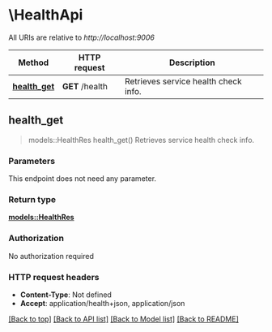 # \HealthApi

All URIs are relative to *http://localhost:9006*

Method | HTTP request | Description
------------- | ------------- | -------------
[**health_get**](HealthApi.md#health_get) | **GET** /health | Retrieves service health check info.



## health_get

> models::HealthRes health_get()
Retrieves service health check info.

### Parameters

This endpoint does not need any parameter.

### Return type

[**models::HealthRes**](HealthRes.md)

### Authorization

No authorization required

### HTTP request headers

- **Content-Type**: Not defined
- **Accept**: application/health+json, application/json

[[Back to top]](#) [[Back to API list]](../README.md#documentation-for-api-endpoints) [[Back to Model list]](../README.md#documentation-for-models) [[Back to README]](../README.md)

